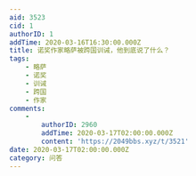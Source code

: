 ```yaml
---
aid: 3523
cid: 1
authorID: 1
addTime: 2020-03-16T16:30:00.000Z
title: 诺奖作家略萨被跨国训诫，他到底说了什么？
tags:
    - 略萨
    - 诺奖
    - 训诫
    - 跨国
    - 作家
comments:
    -
        authorID: 2960
        addTime: 2020-03-17T02:00:00.000Z
        content: 'https://2049bbs.xyz/t/3521'
date: 2020-03-17T02:00:00.000Z
category: 问答
---
```



